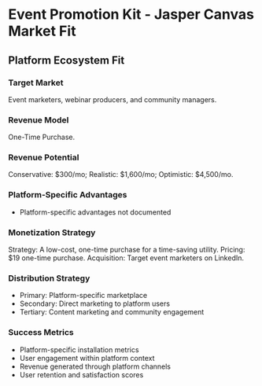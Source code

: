 # Event Promotion Kit - Jasper Canvas Market Fit

## Platform Ecosystem Fit

### Target Market
Event marketers, webinar producers, and community managers.

### Revenue Model
One-Time Purchase.

### Revenue Potential
Conservative: $300/mo; Realistic: $1,600/mo; Optimistic: $4,500/mo.

### Platform-Specific Advantages
- Platform-specific advantages not documented

### Monetization Strategy
Strategy: A low-cost, one-time purchase for a time-saving utility. Pricing: $19 one-time purchase. Acquisition: Target event marketers on LinkedIn.

### Distribution Strategy
- Primary: Platform-specific marketplace
- Secondary: Direct marketing to platform users
- Tertiary: Content marketing and community engagement

### Success Metrics
- Platform-specific installation metrics
- User engagement within platform context
- Revenue generated through platform channels
- User retention and satisfaction scores
